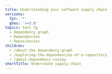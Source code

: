 ```yaml
---
title: Understanding your software supply chain
versions:
  fpt: '*'
  ghes: '>=3.0'
topics: test tg
  - Dependency graph
  - Dependencies
  - Repositories
children:
  - /about-the-dependency-graph
  - /exploring-the-dependencies-of-a-repository
  - /about-dependency-review
shortTitle: Understand supply chain
---
```


